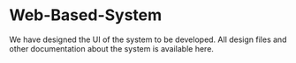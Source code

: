 # Web-Based-System
We have designed the UI of the system to be developed. All design files and other documentation about the system is available here.
